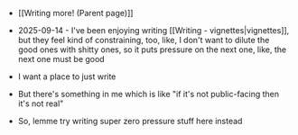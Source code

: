 - [[Writing more! (Parent page)]]

- 2025-09-14 - I've been enjoying writing [[Writing - vignettes|vignettes]], but they feel kind of constraining, too, like, I don't want to dilute the good ones with shitty ones, so it puts pressure on the next one, like, the next one must be good
- I want a place to just write 
- But there's something in me which is like "if it's not public-facing then it's not real"
- So, lemme try writing super zero pressure stuff here instead
